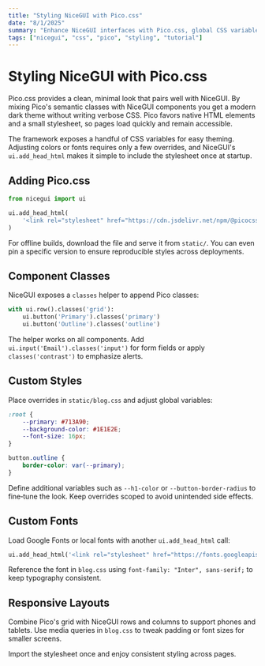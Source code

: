 ```yaml
---
title: "Styling NiceGUI with Pico.css"
date: "8/1/2025"
summary: "Enhance NiceGUI interfaces with Pico.css, global CSS variables, and component classes." 
tags: ["nicegui", "css", "pico", "styling", "tutorial"]
---
```


# Styling NiceGUI with Pico.css

Pico.css provides a clean, minimal look that pairs well with NiceGUI. By mixing Pico's semantic classes with NiceGUI components you get a modern dark theme without writing verbose CSS. Pico favors native HTML elements and a small stylesheet, so pages load quickly and remain accessible.

The framework exposes a handful of CSS variables for easy theming. Adjusting colors or fonts requires only a few overrides, and NiceGUI's `ui.add_head_html` makes it simple to include the stylesheet once at startup.

## Adding Pico.css

```python
from nicegui import ui

ui.add_head_html(
    '<link rel="stylesheet" href="https://cdn.jsdelivr.net/npm/@picocss/pico@2/css/pico.min.css">'
)
```

For offline builds, download the file and serve it from `static/`. You can even pin a specific version to ensure reproducible styles across deployments.

## Component Classes

NiceGUI exposes a `classes` helper to append Pico classes:

```python
with ui.row().classes('grid'):
    ui.button('Primary').classes('primary')
    ui.button('Outline').classes('outline')
```

The helper works on all components. Add `ui.input('Email').classes('input')` for form fields or apply `classes('contrast')` to emphasize alerts.

## Custom Styles

Place overrides in `static/blog.css` and adjust global variables:

```css
:root {
    --primary: #713A90;
    --background-color: #1E1E2E;
    --font-size: 16px;
}

button.outline {
    border-color: var(--primary);
}
```

Define additional variables such as `--h1-color` or `--button-border-radius` to fine‑tune the look. Keep overrides scoped to avoid unintended side effects.

## Custom Fonts

Load Google Fonts or local fonts with another `ui.add_head_html` call:

```python
ui.add_head_html('<link rel="stylesheet" href="https://fonts.googleapis.com/css2?family=Inter:wght@400;700&display=swap">')
```

Reference the font in `blog.css` using `font-family: "Inter", sans-serif;` to keep typography consistent.

## Responsive Layouts

Combine Pico's grid with NiceGUI rows and columns to support phones and tablets. Use media queries in `blog.css` to tweak padding or font sizes for smaller screens.

Import the stylesheet once and enjoy consistent styling across pages.
